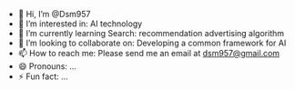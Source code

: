 - 👋 Hi, I’m @Dsm957
- 👀 I’m interested in: AI technology 
- 🌱 I’m currently learning Search: recommendation advertising algorithm
- 💞️ I’m looking to collaborate on: Developing a common framework for AI
- 📫 How to reach me: Please send me an email at dsm957@gmail.com
- 😄 Pronouns: ...
- ⚡ Fun fact: ...

<!---
Dsm957/Dsm957 is a ✨ special ✨ repository because its `README.md` (this file) appears on your GitHub profile.
You can click the Preview link to take a look at your changes.
--->

